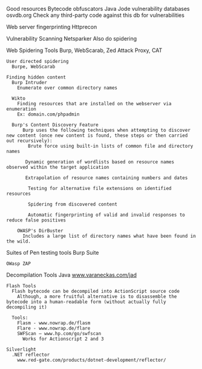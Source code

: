 Good resources
  Bytecode obfuscators
    Java
      Jode
  vulnerability databases
    osvdb.org
      Check any third-party code against this db for vulnerabilities

  Web server fingerprinting
    Httprecon

  Vulnerability Scanning
    Netsparker
      Also do spidering

  Web Spidering Tools
    Burp, WebScarab, Zed Attack Proxy, CAT

    User directed spidering
      Burpe, WebScarab

    Finding hidden content
      Burp Intruder
        Enumerate over common directory names

      Wikto
        Finding resources that are installed on the webserver via enumeration
        Ex: domain.com/phpadmin

      Burp's Content Discovery Feature
          Burp uses the following techniques when attempting to discover new content (once new content is found, these steps or then carried out recursively):
            Brute force using built-in lists of common file and directory names

           Dynamic generation of wordlists based on resource names observed within the target application

           Extrapolation of resource names containing numbers and dates

            Testing for alternative file extensions on identified resources

            Spidering from discovered content

            Automatic fingerprinting of valid and invalid responses to reduce false positives

        OWASP's DirBuster
          Includes a large list of directory names what have been found in the wild.


  Suites of Pen testing tools
    Burp Suite
      
    OWasp ZAP

  Decompilation Tools
    Java
      www.varaneckas.com/jad

    Flash Tools
      Flash bytecode can be decompiled into ActionScript source code
        Although, a more fruitful alternative is to disassemble the bytecode into a human-readable form (without actually fully decompiling it)

      Tools:
        Flasm - www.nowrap.de/flasm
        Flare - www.nowrap.de/flare
        SWFScan — www.hp.com/go/swfscan
          Works for Actionscript 2 and 3

    Silverlight
      .NET reflector
        www.red-gate.com/products/dotnet-development/reflector/